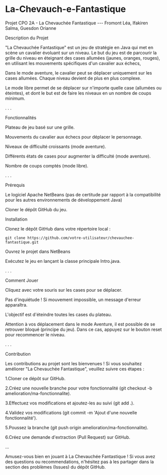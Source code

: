 # La-Chevauch-e-Fantastique
Projet CPO 2A - La Chevauchée Fantastique --- Fromont Léa,
Ifakiren Salma,
Guesdon Orianne


Description du Projet

"La Chevauchée Fantastique" est un jeu de stratégie en Java qui met en scène un cavalier évoluant sur un niveau. Le but du jeu est de parcourir la grille du niveau en éteignant des cases allumées (jaunes, oranges, rouges), en utilisant les mouvements spécifiques d'un cavalier aux échecs, 

Dans le mode aventure, le cavalier peut se déplacer uniquement sur les cases allumées. Chaque niveau devient de plus en plus complexe.

Le mode libre permet de se déplacer sur n'importe quelle case (allumées ou éteintes), et dont le but est de faire les niveaux en un nombre de coups minimum.

.
.
.

Fonctionnalités

Plateau de jeu basé sur une grille.

Mouvements du cavalier aux échecs pour déplacer le personnage.

Niveaux de difficulté croissants (mode aventure).

Différents états de cases pour augmenter la difficulté (mode aventure).

Nombre de coups comptés (mode libre).

.
.
.


Prérequis

Le logiciel Apache NetBeans (pas de certitude par rapport à la compatibilité pour les autres environnements de développement Java)

Cloner le dépôt GitHub du jeu.

Installation

Clonez le dépôt GitHub dans votre répertoire local :

    git clone https://github.com/votre-utilisateur/chevauchee-fantastique.git

Ouvrez le projet dans NetBeans

Exécutez le jeu en lançant la classe principale Intro.java.

.
.
.

Comment Jouer

Cliquez avec votre souris sur les cases pour se déplacer. 

Pas d'inquiétude ! Si mouvement impossible, un message d'erreur apparaîtra.

L'objectif est d'éteindre toutes les cases du plateau.

Attention à vos déplacement dans le mode Aventure, il est possible de se retrouver bloqué (principe du jeu). Dans ce cas, appuyez sur le bouton reset pour recommencer le niveau.

.
.
.

Contribution

Les contributions au projet sont les bienvenues ! Si vous souhaitez améliorer "La Chevauchée Fantastique", veuillez suivre ces étapes :

1.Cloner ce dépôt sur GitHub.

2.Créez une nouvelle branche pour votre fonctionnalité (git checkout -b amelioration/ma-fonctionnalite).

3.Effectuez vos modifications et ajoutez-les au suivi (git add .).

4.Validez vos modifications (git commit -m 'Ajout d'une nouvelle fonctionnalité').

5.Poussez la branche (git push origin amelioration/ma-fonctionnalite).

6.Créez une demande d'extraction (Pull Request) sur GitHub.

...

Amusez-vous bien en jouant à La Chevauchée Fantastique ! Si vous avez des questions ou recommendations, n'hésitez pas à les partager dans la section des problèmes (Issues) du dépôt GitHub.
